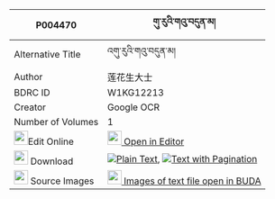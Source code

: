 |P004470|གུ་རུའི་གའུ་བདུན་མ། 
| --- | --- 
|Alternative Title |འགུ་རུའི་གའུ་བདུན་མ།
|Author| 莲花生大士
|BDRC ID | W1KG12213
|Creator | Google OCR
|Number of Volumes| 1
|<img width="25" src="https://img.icons8.com/color/25/000000/edit-property.png">Edit Online| [<img width="25" src="https://avatars.githubusercontent.com/u/45091458?s=200&v=4"> Open in Editor](http://editor.openpecha.org/P004470)
|<img width="25" src="https://img.icons8.com/fluent/48/000000/download-2.png"/>  Download | [![](https://img.icons8.com/color/20/000000/txt.png)Plain Text](https://github.com/Openpecha/P004470/releases/download/v1/guru_i_ga'u_dun_ma_plain_P004470.zip), [![](https://img.icons8.com/color/20/000000/txt.png)Text with Pagination](https://github.com/Openpecha/P004470/releases/download/v1/guru_i_ga'u_dun_ma_pages_P004470.zip)
|<img width="25" src="https://img.icons8.com/plasticine/100/000000/pictures-folder.png"/>  Source Images | [<img width="25" src="https://library.bdrc.io/icons/BUDA-small.svg"> Images of text file open in BUDA](https://library.bdrc.io/show/bdr:W1KG12213)